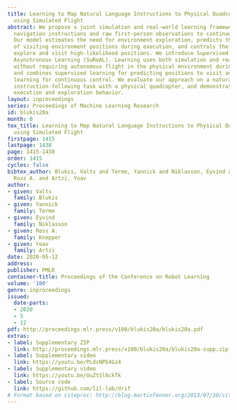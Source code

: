 ```yaml
---
title: Learning to Map Natural Language Instructions to Physical Quadcopter Control
  using Simulated Flight
abstract: We propose a joint simulation and real-world learning framework for mapping
  navigation instructions and raw first-person observations to continuous control.
  Our model estimates the need for environment exploration, predicts the likelihood
  of visiting environment positions during execution, and controls the agent to both
  explore and visit high-likelihood positions. We introduce Supervised Reinforcement
  Asynchronous Learning (SuReAL). Learning uses both simulation and real environments
  without requiring autonomous flight in the physical environment during training,
  and combines supervised learning for predicting positions to visit and reinforcement
  learning for continuous control. We evaluate our approach on a natural language
  instruction-following task with a physical quadcopter, and demonstrate effective
  execution and exploration behavior.
layout: inproceedings
series: Proceedings of Machine Learning Research
id: blukis20a
month: 0
tex_title: Learning to Map Natural Language Instructions to Physical Quadcopter Control
  using Simulated Flight
firstpage: 1415
lastpage: 1438
page: 1415-1438
order: 1415
cycles: false
bibtex_author: Blukis, Valts and Terme, Yannick and Niklasson, Eyvind and Knepper,
  Ross A. and Artzi, Yoav
author:
- given: Valts
  family: Blukis
- given: Yannick
  family: Terme
- given: Eyvind
  family: Niklasson
- given: Ross A.
  family: Knepper
- given: Yoav
  family: Artzi
date: 2020-05-12
address: 
publisher: PMLR
container-title: Proceedings of the Conference on Robot Learning
volume: '100'
genre: inproceedings
issued:
  date-parts:
  - 2020
  - 5
  - 12
pdf: http://proceedings.mlr.press/v100/blukis20a/blukis20a.pdf
extras:
- label: Supplementary ZIP
  link: http://proceedings.mlr.press/v100/blukis20a/blukis20a-supp.zip
- label: Supplementary video
  link: https://youtu.be/PLdsNPE4Gz4
- label: Supplementary video
  link: https://youtu.be/UuZtSl6ckTk
- label: Source code
  link: https://github.com/lil-lab/drif
# Format based on citeproc: http://blog.martinfenner.org/2013/07/30/citeproc-yaml-for-bibliographies/
---
```

